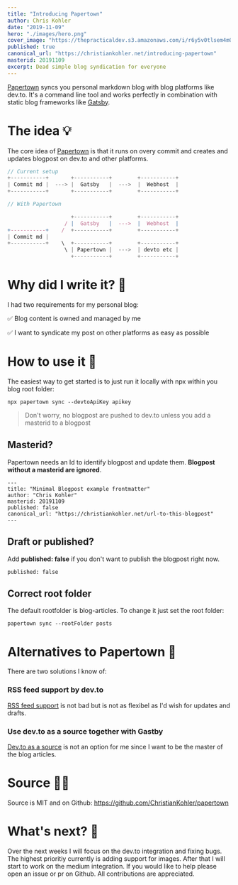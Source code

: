 ```yaml
---
title: "Introducing Papertown"
author: Chris Kohler
date: "2019-11-09"
hero: "./images/hero.png"
cover_image: "https://thepracticaldev.s3.amazonaws.com/i/r6y5v0tlsem4m01ydg1z.png"
published: true
canonical_url: "https://christiankohler.net/introducing-papertown"
masterid: 20191109
excerpt: Dead simple blog syndication for everyone
---
```


[Papertown](https://github.com/ChristianKohler/papertown) syncs you personal markdown blog with blog platforms like dev.to. It's a command line tool and works perfectly in combination with static blog frameworks like [Gatsby](https://www.gatsbyjs.org/).

# The idea 💡

The core idea of [Papertown](https://github.com/ChristianKohler/papertown) is that it runs on overy commit and creates and updates blogpost on dev.to and other platforms.

```javascript
// Current setup
+-----------+       +-----------+        +-----------+
| Commit md |  ---> |  Gatsby   |  --->  |  Webhost  |
+-----------+       +-----------+        +-----------+
```

```javascript
// With Papertown

                    +-----------+        +-----------+
                  / |  Gatsby   |  --->  |  Webhost  |
+-----------+    /  +-----------+        +-----------+
| Commit md |
+-----------+    \  +-----------+        +-----------+
                  \ | Papertown |  --->  | devto etc |
                    +-----------+        +-----------+

```

# Why did I write it? 📝

I had two requirements for my personal blog:

✅ Blog content is owned and managed by me

✅ I want to syndicate my post on other platforms as easy as possible

# How to use it 🚀

The easiest way to get started is to just run it locally with npx within you blog root folder:

```
npx papertown sync --devtoApiKey apikey
```

> Don't worry, no blogpost are pushed to dev.to unless you add a masterid to a blogpost

## Masterid?

Papertown needs an Id to identify blogpost and update them. **Blogpost without a masterid are ignored**.

```
---
title: "Minimal Blogpost example frontmatter"
author: "Chris Kohler"
masterid: 20191109
published: false
canonical_url: "https://christiankohler.net/url-to-this-blogpost"
---
```

## Draft or published?

Add **published: false** if you don't want to publish the blogpost right now.

```
published: false
```

## Correct root folder

The default rootfolder is blog-articles. To change it just set the root folder:

```
papertown sync --rootFolder posts
```

# Alternatives to Papertown 🔭

There are two solutions I know of:

### RSS feed support by dev.to

[RSS feed support](https://dev.to/settings/publishing-from-rss) is not bad but is not as flexibel as I'd wish for updates and drafts.

### Use dev.to as a source together with Gastby

[Dev.to as a source](https://dev.to/devteam/you-can-now-generate-self-hostable-static-blogs-right-from-your-dev-content-via-stackbit-7a5) is not an option for me since I want to be the master of the blog articles.

# Source 👨‍💻

Source is MIT and on Github: https://github.com/ChristianKohler/papertown

# What's next? 👀

Over the next weeks I will focus on the dev.to integration and fixing bugs. The highest prioritiy currently is adding support for images. After that I will start to work on the medium integration. If you would like to help please open an issue or pr on Github. All contributions are appreciated.
